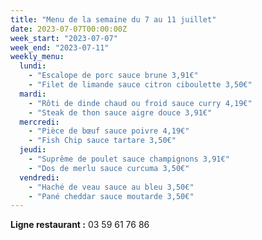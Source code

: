 ```yaml
---
title: "Menu de la semaine du 7 au 11 juillet"
date: 2023-07-07T00:00:00Z
week_start: "2023-07-07"
week_end: "2023-07-11"
weekly_menu:
  lundi:
    - "Escalope de porc sauce brune 3,91€"
    - "Filet de limande sauce citron ciboulette 3,50€"
  mardi:
    - "Rôti de dinde chaud ou froid sauce curry 4,19€"
    - "Steak de thon sauce aigre douce 3,91€"
  mercredi:
    - "Pièce de bœuf sauce poivre 4,19€"
    - "Fish Chip sauce tartare 3,50€"
  jeudi:
    - "Suprême de poulet sauce champignons 3,91€"
    - "Dos de merlu sauce curcuma 3,50€"
  vendredi:
    - "Haché de veau sauce au bleu 3,50€"
    - "Pané cheddar sauce moutarde 3,50€"
---
```


**Ligne restaurant :** 03 59 61 76 86
